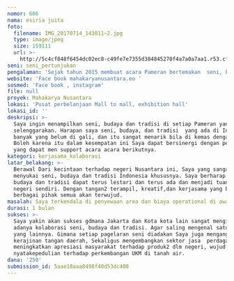 ```yaml
---
nomor: 606
nama: esiria juita
foto:
  filename: IMG_20170714_143811~2.jpg
  type: image/jpeg
  size: 159111
  url: >-
    http://5c4cf848f6454dc02ec8-c49fe7e7355d384845270f4a7a0a7aa1.r53.cf2.rackcdn.com/4ce05989-7f49-49e5-9e62-be1f5ce29b18/IMG_20170714_143811~2.jpg
seni: seni_pertunjukan
pengalaman: 'Sejak tahun 2015 membuat acara Pameran bertemakan  seni, budaya dan tradisi'
website: 'Face book mahakaryanusantara.eo '
sosmed: 'Face book , instagram'
file: null
proyek: Mahakarya Nusantara
lokasi: 'Pusat perbelanjaan Mall to mall, exhibition hall'
lokasi_id: ''
deskripsi: >-
  Saya ingin menampilkan seni, budaya dan tradisi di setiap Pameran yang Saya
  selenggarakan. Harapan saya seni, budaya, dan tradisi  yang ada di Indonesia
  banyak yang belum di gali, dan itu sangat menarik bila di kemas dengan apik.
  Boleh karena itu dalam kesempatan ini Saya dapat bersinergi dengan pendana
  yang dapat men support acara acara berikutnya.
kategori: kerjasama_kolaborasi
latar_belakang: >-
  Berawal Dari kecintaan terhadap negeri Nusantara ini, Saya yang sangat
  menyukai seni, budaya dan tradisi Indonesia khususnya. Saya berharap seni,
  budaya dan tradisi dapat terus lestari dan terus ada dan menjadi tuan rumah di
  negeri sendiri. Dengan tangan2 terampil, kreatif,dan kerjasama yang baik dgn
  berbagai pihak semua akan terwujud. 
masalah: Saya terkendala di penyewaan area dan biaya operational di awal...
durasi: 1 bulan
sukses: >-
  Saya yakin akan sukses gdmana Jakarta dan Kota kota lain sangat menginginkan
  adanya kolaborasi seni, budaya dan tradisi. Agar saling mengenal satu dengan
  yang lainnya. Gimana setiap pagelaran seni diadakan Saya juga mengangkat hasil
  kerajinan tangan daerah, Sekaligus mengembangkan sektor jasa  perdagangan,
  meningkatkan apresiasi masyarakat terhadap produk2 dlm negeri, wujud
  nyatakepedulian terhadap perkembangan UKM di tanah air.
dana: '250'
submission_id: 5aae18aaa8498f40d53dc408
---
```

